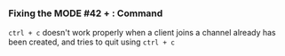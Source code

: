 ### Fixing the MODE #42 + : Command

`ctrl + c` doesn't work properly when a client joins a channel already has been created, and tries to quit using `ctrl + c`